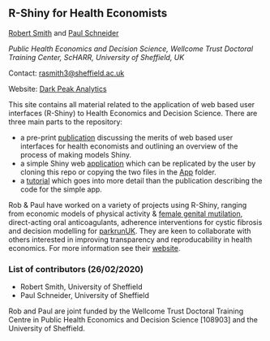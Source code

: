 ## R-Shiny for Health Economists

[Robert Smith](https://www.linkedin.com/in/robert-smith-53b28438) and [Paul Schneider](https://www.sheffield.ac.uk/scharr/staff-pgrs/studentprofiles/paulschneider)

*Public Health Economics and Decision Science, Wellcome Trust Doctoral Training Center, ScHARR, University of Sheffield, UK*

Contact:   rasmith3@sheffield.ac.uk

Website: [Dark Peak Analytics](https://www.darkpeakanalytics.com)

This site contains all material related to the application of web based user interfaces (R-Shiny) to Health Economics and Decision Science. There are three main parts to the repository: 
- a pre-print [publication](https://github.com/RobertASmith/healthecon_shiny/blob/master/Publication/Making%20health%20economic%20models%20Shiny%20A%20tutorial.pdf) discussing the merits of web based user interfaces for health economists and outlining an overview of the process of making models Shiny.
- a simple Shiny web [application](https://robertasmith.shinyapps.io/sick_sicker/) which can be replicated by the user by cloning this repo or copying the two files in the [App](https://github.com/RobertASmith/healthecon_shiny/tree/master/App) folder. 
- a [tutorial](https://github.com/RobertASmith/healthecon_shiny/tree/master/Tutorial) which goes into more detail than the publication describing the code for the simple app.

Rob & Paul have worked on a variety of projects using R-Shiny, ranging from economic models of physical activity & [female genital mutilation](https://srhr.org/fgmcost/cost-calculator/), direct-acting oral anticoagulants, adherence interventions for cystic fibrosis and decision modelling for [parkrunUK](http://iol-map.shef.ac.uk/). They are keen to collaborate with others interested in improving transparency and reproducability in health economics. For more information see their [website](https://www.darkpeakanalytics.com).

### List of contributors (26/02/2020)
- Robert Smith, University of Sheffield
- Paul Schneider, University of Sheffield

Rob and Paul are joint funded by the Wellcome Trust Doctoral Training Centre in Public Health Economics and Decision Science [108903] and the University of Sheffield.
